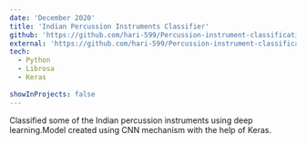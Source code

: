 ```yaml
---
date: 'December 2020'
title: 'Indian Percussion Instruments Classifier'
github: 'https://github.com/hari-599/Percussion-instrument-classification'
external: 'https://github.com/hari-599/Percussion-instrument-classification'
tech:
  - Python
  - Librosa
  - Keras
  
showInProjects: false
---
```


Classified some of the Indian percussion instruments using deep learning.Model created using CNN mechanism with the help of Keras.
